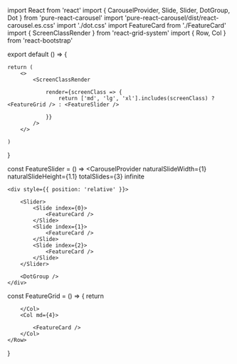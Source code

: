 import React from 'react'
import { CarouselProvider, Slide, Slider, DotGroup, Dot } from 'pure-react-carousel'
import 'pure-react-carousel/dist/react-carousel.es.css'
import './dot.css'
import FeatureCard from './FeatureCard'
import { ScreenClassRender } from 'react-grid-system'
import { Row, Col } from 'react-bootstrap'


export default () => {




    return (
        <>
            <ScreenClassRender

                render={screenClass => {
                    return ['md', 'lg', 'xl'].includes(screenClass) ? <FeatureGrid /> : <FeatureSlider />

                }}
            />
        </>

    )

}


const FeatureSlider = () => <CarouselProvider
    naturalSlideWidth={1}
    naturalSlideHeight={1.1}
    totalSlides={3}
    infinite

>
    <div style={{ position: 'relative' }}>

        <Slider>
            <Slide index={0}>
                <FeatureCard />
            </Slide>
            <Slide index={1}>
                <FeatureCard />
            </Slide>
            <Slide index={2}>
                <FeatureCard />
            </Slide>
        </Slider>

        <DotGroup />
    </div>

</CarouselProvider>


const FeatureGrid = () => {
    return <Row>
        <Col md={4}>
            <FeatureCard />
        </Col>
        <Col md={4}>
            <FeatureCard />

        </Col>
        <Col md={4}>

            <FeatureCard />
        </Col>
    </Row>
}